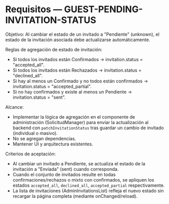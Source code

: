 # Requisitos — GUEST-PENDING-INVITATION-STATUS

Objetivo: Al cambiar el estado de un invitado a "Pendiente" (unknown), el estado de la invitación asociada debe actualizarse automáticamente.

Reglas de agregación de estado de invitación:
- Si todos los invitados están Confirmados → invitation.status = "accepted_all".
- Si todos los invitados están Rechazados → invitation.status = "declined_all".
- Si hay al menos un Confirmado y no todos están confirmados → invitation.status = "accepted_partial".
- Si no hay confirmados y existe al menos un Pendiente → invitation.status = "sent".

Alcance:
- Implementar la lógica de agregación en el componente de administración (SolicitudManager) para enviar la actualización al backend con `patchInvitationStatus` tras guardar un cambio de invitado (individual o masivo).
- No se agregan dependencias.
- Mantener UI y arquitectura existentes.

Criterios de aceptación:
- Al cambiar un invitado a Pendiente, se actualiza el estado de la invitación a "Enviada" (sent) cuando corresponda.
- Cuando el conjunto de invitados resulte en todas confirmaciones/rechazos o mixto con confirmados, se apliquen los estados `accepted_all`, `declined_all`, `accepted_partial` respectivamente.
- La lista de invitaciones (AdminInvitationsList) refleja el nuevo estado sin recargar la página completa (mediante onChanged/reload).
